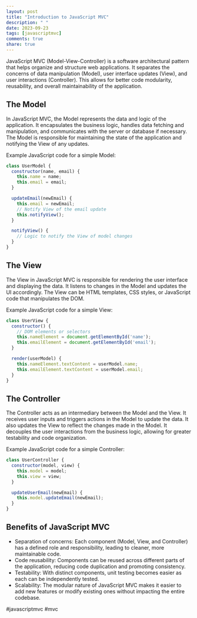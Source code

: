 ```yaml
---
layout: post
title: "Introduction to JavaScript MVC"
description: " "
date: 2023-09-23
tags: [javascriptmvc]
comments: true
share: true
---
```


JavaScript MVC (Model-View-Controller) is a software architectural pattern that helps organize and structure web applications. It separates the concerns of data manipulation (Model), user interface updates (View), and user interactions (Controller). This allows for better code modularity, reusability, and overall maintainability of the application.

## The Model

In JavaScript MVC, the Model represents the data and logic of the application. It encapsulates the business logic, handles data fetching and manipulation, and communicates with the server or database if necessary. The Model is responsible for maintaining the state of the application and notifying the View of any updates.

Example JavaScript code for a simple Model:
```javascript
class UserModel {
  constructor(name, email) {
    this.name = name;
    this.email = email;
  }

  updateEmail(newEmail) {
    this.email = newEmail;
    // Notify View of the email update
    this.notifyView();
  }

  notifyView() {
    // Logic to notify the View of model changes
  }
}
```

## The View

The View in JavaScript MVC is responsible for rendering the user interface and displaying the data. It listens to changes in the Model and updates the UI accordingly. The View can be HTML templates, CSS styles, or JavaScript code that manipulates the DOM.

Example JavaScript code for a simple View:
```javascript
class UserView {
  constructor() {
    // DOM elements or selectors
    this.nameElement = document.getElementById('name');
    this.emailElement = document.getElementById('email');
  }

  render(userModel) {
    this.nameElement.textContent = userModel.name;
    this.emailElement.textContent = userModel.email;
  }
}
```

## The Controller

The Controller acts as an intermediary between the Model and the View. It receives user inputs and triggers actions in the Model to update the data. It also updates the View to reflect the changes made in the Model. It decouples the user interactions from the business logic, allowing for greater testability and code organization.

Example JavaScript code for a simple Controller:
```javascript
class UserController {
  constructor(model, view) {
    this.model = model;
    this.view = view;
  }

  updateUserEmail(newEmail) {
    this.model.updateEmail(newEmail);
  }
}
```

## Benefits of JavaScript MVC

- Separation of concerns: Each component (Model, View, and Controller) has a defined role and responsibility, leading to cleaner, more maintainable code.
- Code reusability: Components can be reused across different parts of the application, reducing code duplication and promoting consistency.
- Testability: With distinct components, unit testing becomes easier as each can be independently tested.
- Scalability: The modular nature of JavaScript MVC makes it easier to add new features or modify existing ones without impacting the entire codebase.

#javascriptmvc #mvc